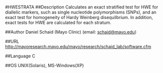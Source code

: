#HWESTRATA
##Description
Calculates an exact stratified test for HWE for diallelic markers, such as single nucleotide polymorphisms (SNPs), and an exact test for homogeneity of Hardy Weinberg disequilbrium. In addition, exact tests for HWE are calculated for each stratum.

##Author
Daniel Schaid (Mayo Clinic) (email: schaid@mayo.edu)

##URL
http://mayoresearch.mayo.edu/mayo/research/schaid_lab/software.cfm

##Language
C

##OS
UNIX(Solaris), MS-Windows(XP)

